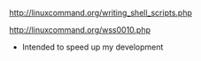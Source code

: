 http://linuxcommand.org/writing_shell_scripts.php

http://linuxcommand.org/wss0010.php

* Intended to speed up my development


